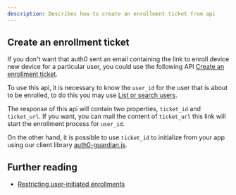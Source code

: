 ```yaml
---
description: Describes how to create an enrollment ticket from api
---
```


## Create an enrollment ticket

If you don't want that auth0 sent an email containing the link to enroll device new device for a particular user, you could use the following API [Create an enrollment ticket](/api/management/v2#!/Guardian/post_ticket).

To use this api, it is necessary to know the `user_id` for the user that is about to be enrolled, to do this you may use [List or search users](/api/management/v2#!/Users/#Get_users).

The response of this api will contain two properties, `ticket_id` and` ticket_url`. If you want, you can mail the content of `ticket_url` this link will start the enrollment process for `user_id`.

On the other hand, it is possible to use `ticket_id` to initialize from your app using our client library [auth0-guardian.js](https://github.com/auth0/auth0-guardian.js).

## Further reading

* [Restricting user-initiated enrollments](/multifactor-authentication/administrator/guardian-enrollment-email#restricting-user-initiated-enrollments)

